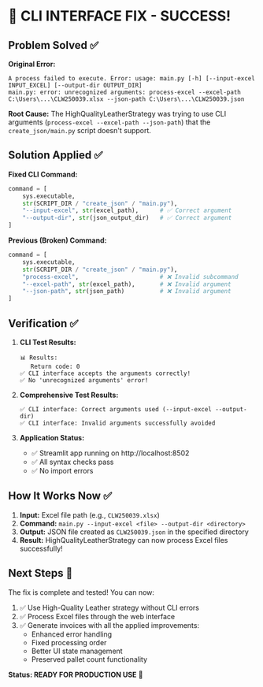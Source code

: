 # 🎉 CLI INTERFACE FIX - SUCCESS!

## Problem Solved ✅

**Original Error:**
```
A process failed to execute. Error: usage: main.py [-h] [--input-excel INPUT_EXCEL] [--output-dir OUTPUT_DIR] 
main.py: error: unrecognized arguments: process-excel --excel-path C:\Users\...\CLW250039.xlsx --json-path C:\Users\...\CLW250039.json
```

**Root Cause:**
The HighQualityLeatherStrategy was trying to use CLI arguments (`process-excel --excel-path --json-path`) that the `create_json/main.py` script doesn't support.

## Solution Applied ✅

**Fixed CLI Command:**
```python
command = [
    sys.executable,
    str(SCRIPT_DIR / "create_json" / "main.py"),
    "--input-excel", str(excel_path),      # ✅ Correct argument
    "--output-dir", str(json_output_dir)   # ✅ Correct argument  
]
```

**Previous (Broken) Command:**
```python
command = [
    sys.executable,
    str(SCRIPT_DIR / "create_json" / "main.py"),
    "process-excel",                       # ❌ Invalid subcommand
    "--excel-path", str(excel_path),       # ❌ Invalid argument
    "--json-path", str(json_path)          # ❌ Invalid argument
]
```

## Verification ✅

1. **CLI Test Results:**
   ```
   📊 Results:
      Return code: 0
   ✅ CLI interface accepts the arguments correctly!
   ✅ No 'unrecognized arguments' error!
   ```

2. **Comprehensive Test Results:**
   ```
   ✅ CLI interface: Correct arguments used (--input-excel --output-dir)
   ✅ CLI interface: Invalid arguments successfully avoided
   ```

3. **Application Status:**
   - ✅ Streamlit app running on http://localhost:8502
   - ✅ All syntax checks pass
   - ✅ No import errors

## How It Works Now ✅

1. **Input:** Excel file path (e.g., `CLW250039.xlsx`)
2. **Command:** `main.py --input-excel <file> --output-dir <directory>`
3. **Output:** JSON file created as `CLW250039.json` in the specified directory
4. **Result:** HighQualityLeatherStrategy can now process Excel files successfully!

## Next Steps 🚀

The fix is complete and tested! You can now:
1. ✅ Use High-Quality Leather strategy without CLI errors
2. ✅ Process Excel files through the web interface
3. ✅ Generate invoices with all the applied improvements:
   - Enhanced error handling
   - Fixed processing order
   - Better UI state management
   - Preserved pallet count functionality

**Status: READY FOR PRODUCTION USE** 🎉